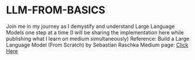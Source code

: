 # LLM-FROM-BASICS
Join me in my journey as I demystify and understand Large Language Models one step at a time (I will be sharing the implementation here while publishing what I learn on medium simultaneously)
Reference: Build a Large Language Model (From Scratch) by Sebastian Raschka
Medium page: [Click Here](https://medium.com/@vadidsadikshaikh)
